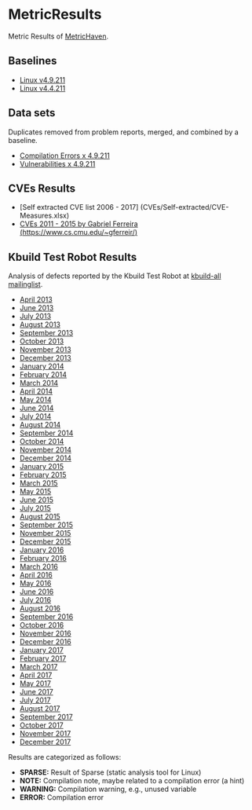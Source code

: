 # MetricResults
Metric Results of [MetricHaven](https://github.com/KernelHaven/MetricHaven).

## Baselines ##
* [Linux v4.9.211](Baselines/linux-4.9.211/linux-4.9.211.csv.zip)
* [Linux v4.4.211](Baselines/linux-4.4.211/linux-4.4.211.csv.zip)

## Data sets ##
Duplicates removed from problem reports, merged, and combined by a baseline.
* [Compilation Errors x 4.9.211](Datasets/DS%20on%20ERROR%20x%20Linux-4.9.211.csv.zip)
* [Vulnerabilities x 4.9.211](Datasets/DS%20on%20CVEs%20x%20Linux-4.9.211.csv.zip)

## CVEs Results ##
 * [Self extracted CVE list 2006 - 2017] (CVEs/Self-extracted/CVE-Measures.xlsx)
 * [CVEs 2011 - 2015 by Gabriel Ferreira (https://www.cs.cmu.edu/~gferreir/)](CVEs/Ferreira/CVEs-Results.xlsx)

## Kbuild Test Robot Results ##
Analysis of defects reported by the Kbuild Test Robot at [kbuild-all mailinglist](https://lists.01.org/pipermail/kbuild-all/).
* [April 2013](Kbuild%20Test%20Robot/2013-April/2013-April.xlsx)
* [June 2013](Kbuild%20Test%20Robot/2013-June/2013-June.xlsx)
* [July 2013](Kbuild%20Test%20Robot/2013-July/2013-July.xlsx)
* [August 2013](Kbuild%20Test%20Robot/2013-August/2013-August.xlsx)
* [September 2013](Kbuild%20Test%20Robot/2013-September/2013-September.xlsx)
* [October 2013](Kbuild%20Test%20Robot/2013-October/2013-October.xlsx)
* [November 2013](Kbuild%20Test%20Robot/2013-November/2013-November.xlsx)
* [December 2013](Kbuild%20Test%20Robot/2013-December/2013-December.xlsx)
* [January 2014](Kbuild%20Test%20Robot/2014-January/2014-January.xlsx)
* [February 2014](Kbuild%20Test%20Robot/2014-February/2014-February.xlsx)
* [March 2014](Kbuild%20Test%20Robot/2014-March/2014-March.xlsx)
* [April 2014](Kbuild%20Test%20Robot/2014-April/2014-April.xlsx)
* [May 2014](Kbuild%20Test%20Robot/2014-May/2014-May.xlsx)
* [June 2014](Kbuild%20Test%20Robot/2014-June/2014-June.xlsx)
* [July 2014](Kbuild%20Test%20Robot/2014-July/2014-July.xlsx)
* [August 2014](Kbuild%20Test%20Robot/2014-August/2014-August.xlsx)
* [September 2014](Kbuild%20Test%20Robot/2014-September/2014-September.xlsx)
* [October 2014](Kbuild%20Test%20Robot/2014-October/2014-October.xlsx)
* [November 2014](Kbuild%20Test%20Robot/2014-November/2014-November.xlsx)
* [December 2014](Kbuild%20Test%20Robot/2014-December/2014-December.xlsx)
* [January 2015](Kbuild%20Test%20Robot/2015-January/2015-January.xlsx)
* [February 2015](Kbuild%20Test%20Robot/2015-February/2015-February.xlsx)
* [March 2015](Kbuild%20Test%20Robot/2015-March/2015-March.xlsx)
* [May 2015](Kbuild%20Test%20Robot/2015-May/2015-May.xlsx)
* [June 2015](Kbuild%20Test%20Robot/2015-June/2015-June.xlsx)
* [July 2015](Kbuild%20Test%20Robot/2015-July/2015-July.xlsx)
* [August 2015](Kbuild%20Test%20Robot/2015-August/2015-August.xlsx)
* [September 2015](Kbuild%20Test%20Robot/2015-September/2015-September.xlsx)
* [November 2015](Kbuild%20Test%20Robot/2015-November/2015-November.xlsx)
* [December 2015](Kbuild%20Test%20Robot/2015-December/2015-December.xlsx)
* [January 2016](Kbuild%20Test%20Robot/2016-January/2016-January.xlsx)
* [February 2016](Kbuild%20Test%20Robot/2016-February/2016-February.xlsx)
* [March 2016](Kbuild%20Test%20Robot/2016-March/2016-March.xlsx)
* [April 2016](Kbuild%20Test%20Robot/2016-April/2016-April.xlsx)
* [May 2016](Kbuild%20Test%20Robot/2016-May/2016-May.xlsx)
* [June 2016](Kbuild%20Test%20Robot/2016-June/2016-June.xlsx)
* [July 2016](Kbuild%20Test%20Robot/2016-July/2016-July.xlsx)
* [August 2016](Kbuild%20Test%20Robot/2016-August/2016-August.xlsx)
* [September 2016](Kbuild%20Test%20Robot/2016-September/2016-September.xlsx)
* [October 2016](Kbuild%20Test%20Robot/2016-October/2016-October.xlsx)
* [November 2016](Kbuild%20Test%20Robot/2016-November/2016-November.xlsx)
* [December 2016](Kbuild%20Test%20Robot/2016-December/2016-December.xlsx)
* [January 2017](Kbuild%20Test%20Robot/2017-January/2017-January.xlsx)
* [February 2017](Kbuild%20Test%20Robot/2017-February/2017-February.xlsx)
* [March 2017](Kbuild%20Test%20Robot/2017-March/2017-March.xlsx)
* [April 2017](Kbuild%20Test%20Robot/2017-April/2017-April.xlsx)
* [May 2017](Kbuild%20Test%20Robot/2017-May/2017-May.xlsx)
* [June 2017](Kbuild%20Test%20Robot/2017-June/2017-June.xlsx)
* [July 2017](Kbuild%20Test%20Robot/2017-July/2017-July.xlsx)
* [August 2017](Kbuild%20Test%20Robot/2017-August/2017-August.xlsx)
* [September 2017](Kbuild%20Test%20Robot/2017-September/2017-September.xlsx)
* [October 2017](Kbuild%20Test%20Robot/2017-October/2017-October.xlsx)
* [November 2017](Kbuild%20Test%20Robot/2017-November/2017-November.xlsx)
* [December 2017](Kbuild%20Test%20Robot/2017-December/2017-December.xlsx)

Results are categorized as follows:
* **SPARSE:** Result of Sparse (static analysis tool for Linux)
* **NOTE:** Compilation note, maybe related to a compilation error (a hint)
* **WARNING:** Compilation warning, e.g., unused variable
* **ERROR:** Compilation error
